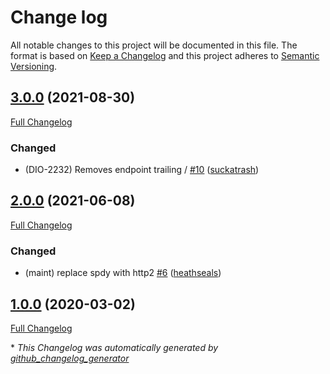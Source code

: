 # Change log

All notable changes to this project will be documented in this file. The format is based on [Keep a Changelog](http://keepachangelog.com/en/1.0.0/) and this project adheres to [Semantic Versioning](http://semver.org).

## [3.0.0](https://github.com/ploperations/ploperations-webhook_proxy/tree/3.0.0) (2021-08-30)

[Full Changelog](https://github.com/ploperations/ploperations-webhook_proxy/compare/2.0.0...3.0.0)

### Changed

- \(DIO-2232\) Removes endpoint trailing / [\#10](https://github.com/ploperations/ploperations-webhook_proxy/pull/10) ([suckatrash](https://github.com/suckatrash))

## [2.0.0](https://github.com/ploperations/ploperations-webhook_proxy/tree/2.0.0) (2021-06-08)

[Full Changelog](https://github.com/ploperations/ploperations-webhook_proxy/compare/1.0.0...2.0.0)

### Changed

- \(maint\) replace spdy with http2 [\#6](https://github.com/ploperations/ploperations-webhook_proxy/pull/6) ([heathseals](https://github.com/heathseals))

## [1.0.0](https://github.com/ploperations/ploperations-webhook_proxy/tree/1.0.0) (2020-03-02)

[Full Changelog](https://github.com/ploperations/ploperations-webhook_proxy/compare/be4d9abe176d233a594f6ea5193fb9d3743ba925...1.0.0)



\* *This Changelog was automatically generated by [github_changelog_generator](https://github.com/github-changelog-generator/github-changelog-generator)*
